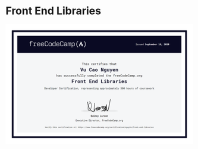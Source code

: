 # Front End Libraries
![](https://raw.githubusercontent.com/nguy3n47/Front-End-Libraries/master/Front%20End%20Libraries%20Certification/freecodecamp-org-certification-nguy3n-front-end-libraries.png)
